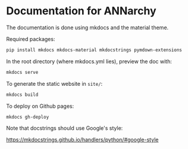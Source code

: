 # Documentation for ANNarchy

The documentation is done using mkdocs and the material theme.

Required packages:

```bash
pip install mkdocs mkdocs-material mkdocstrings pymdown-extensions
```

In the root directory (where mkdocs.yml lies), preview the doc with:

```bash
mkdocs serve
```

To generate the static website in `site/`:

```bash
mkdocs build
```

To deploy on Github pages:

```bash
mkdocs gh-deploy
```

Note that docstrings should use Google's style:

<https://mkdocstrings.github.io/handlers/python/#google-style>